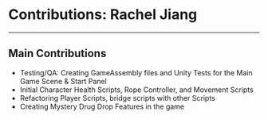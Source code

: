 # Contributions: Rachel Jiang
______________________________________________________________________________________
## Main Contributions
- Testing/QA: Creating GameAssembly files and Unity Tests for the Main Game Scene & Start Panel
- Initial Character Health Scripts, Rope Controller, and Movement Scripts
- Refactoring Player Scripts, bridge scripts with other Scripts
- Creating Mystery Drug Drop Features in the game
